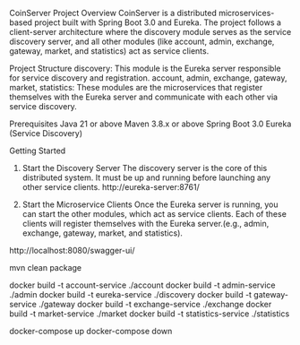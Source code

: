 CoinServer Project
Overview
CoinServer is a distributed microservices-based project built with Spring Boot 3.0 and Eureka. The project follows a client-server architecture where the discovery module serves as the service discovery server, and all other modules (like account, admin, exchange, gateway, market, and statistics) act as service clients.


Project Structure
discovery: This module is the Eureka server responsible for service discovery and registration.
account, admin, exchange, gateway, market, statistics: These modules are the microservices that register themselves with the Eureka server and communicate with each other via service discovery.


Prerequisites
Java 21 or above
Maven 3.8.x or above
Spring Boot 3.0
Eureka (Service Discovery)

Getting Started
1. Start the Discovery Server
   The discovery server is the core of this distributed system. It must be up and running before launching any other service clients. http://eureka-server:8761/

2. Start the Microservice Clients
   Once the Eureka server is running, you can start the other modules, which act as service clients. Each of these clients will register themselves with the Eureka server.(e.g., admin, exchange, gateway, market, and statistics).


http://localhost:8080/swagger-ui/

mvn clean package

docker build -t account-service ./account
docker build -t admin-service ./admin
docker build -t eureka-service ./discovery
docker build -t gateway-service ./gateway
docker build -t exchange-service ./exchange
docker build -t market-service ./market
docker build -t statistics-service ./statistics

docker-compose up
docker-compose down




